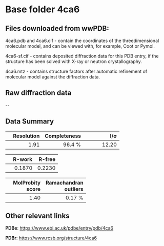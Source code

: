 # Base folder 4ca6

## Files downloaded from wwPDB:

4ca6.pdb and 4ca6.cif - contain the coordinates of the threedimensional molecular model, and can be viewed with, for example, Coot or Pymol.

4ca6-sf.cif - contains deposited diffraction data for this PDB entry, if the structure has been solved with X-ray or neutron crystallography.

4ca6.mtz - contains structure factors after automatic refinement of molecular model against the diffraction data.

## Raw diffraction data

--<br> 

## Data Summary
|   | Resolution | Completeness| I/$\boldsymbol{\sigma}$ |
|---|-------------:|----------------:|--------------:|
|   |1.91|96.4  %|<img width=50/>12.20|

|   | **R-work**| **R-free**   
|---|-------------:|----------------:|           
||0.1870|0.2230|

|   |**MolProbity<br>score**| **Ramachandran<br>outliers** 
|---|-------------:|----------------:|
||1.40|0.17 %|

## Other relevant links 
**PDBe**:  https://www.ebi.ac.uk/pdbe/entry/pdb/4ca6
 
**PDBr**: https://www.rcsb.org/structure/4ca6 

